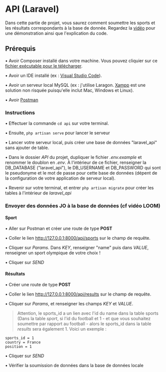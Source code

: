 # API (Laravel)

Dans cette partie de projet, vous saurez comment soumettre les sports et les résultats correspondants à la base de donnée.
Regardez la [vidéo](https://www.loom.com/share/b487ff8df1e64cdeb01c0f2929822d23) pour une démonstration ainsi que l'explication du code.

## Prérequis

• Avoir Composer installé dans votre machine. Vous pouvez cliquier sur ce [fichier exécutable pour le télécharger](https://getcomposer.org/Composer-Setup.exe).

• Avoir un IDE installé (ex : [Visual Studio Code](https://code.visualstudio.com)).

• Avoir un serveur local MySQL (ex : j'utilise Laragon. [Xampp](https://www.apachefriends.org/fr/index.html) est une solution non risquée puisqu'elle inclut Mac, Windows et Linux).

• Avoir [Postman](https://www.postman.com)

### Instructions

• Effectuer la commande `cd api` sur votre terminal.

• Ensuite, `php artisan serve` pour lancer le serveur

• Lancer votre serveur local, puis créer une base de données "laravel_api" sans ajouter de table.

• Dans le dossier *API* du projet, dupliquer le fichier *.env.example* et renommer le doublon en *.env*. À l'intérieur de ce fichier, renseigner la DB_DATABASE ("laravel_api"), le DB_USERNAME et DB_PASSWORD qui sont le pseudonyme et le mot de passe pour cette base de données (dépent de la configuration de votre application de serveur local).

• Revenir sur votre terminal, et entrer `php artisan migrate` pour créer les tables à l'intérieur de *laravel_api*

### Envoyer des données JO à la base de données (cf vidéo LOOM)

#### Sport

• Aller sur Postman et créer une route de type **POST**

• Coller le lien http://127.0.0.1:8000/api/sports sur le champ de requête.

• Cliquer sur *Params*. Dans *KEY*, renseigner "name" puis dans *VALUE*, renseigner un sport olympique de votre choix !

• Cliquer sur *SEND*

#### Résultats

• Créer une route de type **POST**

• Coller le lien http://127.0.0.1:8000/api/results sur le champ de requête.

• Cliquer sur *Params*, et renseigner les champs *KEY* et *VALUE*. 

>Attention, le sports_id a un lien avec l'id du name dans la table sports (Dans la table *sport*, si l'id du football et 1 - et que vous souhaitez soumettre par rapport au football - alors le sports_id dans la table *results* sera également 1. Voici un exemple :

```
sports_id = 1
country = France
position = 1
```

• Cliquer sur *SEND*

• Vérifier la soumission de données dans la base de données locale
